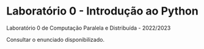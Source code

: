 # Laboratório 0 - Introdução ao Python

Laboratório 0 de Computação Paralela e Distribuída - 2022/2023

Consultar o enunciado disponibilizado.
